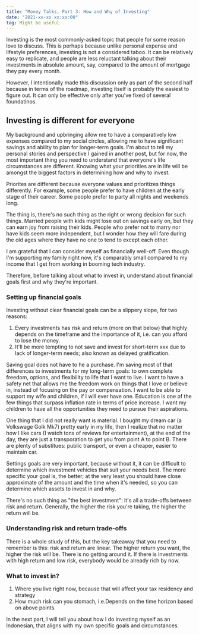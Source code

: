 ```yaml
---
title: "Money Talks, Part 3: How and Why of Investing"
date: "2021-xx-xx xx:xx:00"
tag: Might be useful
---
```


Investing is the most commonly-asked topic that people for some reason love to discuss. This is perhaps because unlike personal expense and lifestyle preferences, investing is not a considered taboo. It can be relatively easy to replicate, and people are less reluctant talking about their investments in absolute amount, say, compared to the amount of mortgage they pay every month.

However, I intentionally made this discussion only as part of the second half because in terms of the roadmap, investing itself is probably the easiest to figure out. It can only be effective only after you've fixed of several foundatinos.

## Investing is different for everyone

My background and upbringing allow me to have a comparatively low expenses compared to my social circles, allowing me to have significant savings and ability to plan for longer-term goals. I'm about to tell my personal stories and perspective I gained in another post, but for now, the most important thing you need to understand that everyone's life circumstances are different. Knowing what your priorities are in life will be amongst the biggest factors in determining how and why to invest.

Priorites are different because everyone values and prioritizes things differently. For example, some people prefer to have children at the early stage of their career. Some people prefer to party all nights and weekends long.

The thing is, there's no such thing as the right or wrong decision for such things. Married people with kids might lose out on savings early on, but they can earn joy from raising their kids. People who prefer not to marry nor have kids seem more independent, but I wonder how they will fare during the old ages where they have no one to tend to except each other.

I am grateful that I can consider myself as financially well-off. Even though I'm supporting my family right now, it's comparably small compared to my income that I get from working in booming tech industry.

Therefore, before talking about what to invest in, understand about financial goals first and why they're important.

### Setting up financial goals

Investing without clear financial goals can be a slippery slope, for two reasons:

1. Every investments has risk and return (more on that below) that highly depends on the timeframe and the importance of it, i.e. can you afford to lose the money.
2. It'll be more tempting to not save and invest for short-term xxx due to lack of longer-term needs; also known as delayed gratification.

Saving goal does not have to he a purchase. I'm saving most of that differences to investments for my long-term goals: to own complete freedom, options, and flexibility to life that I want to live. I want to have a safety net that allows me the freedom work on things that I love or believe in, instead of focusing on the pay or compensation. I want to be able to support my wife and children, if I will ever have one. Education is one of the few things that surpass inflation rate in terms of price increase. I want my children to have all the opportunities they need to pursue their aspirations.

One thing that I did not really want is material. I bought my dream car (a Volkswage Golk Mk7) pretty early in my life, then I realize that no matter how I like cars (I watch tons of reviews for entertainment), at the end of the day, they are just a transporation to get you from point A to point B. There are plenty of substitues: public transport, or even a cheaper, easier to maintain car.

Settings goals are very important, because without it, it can be difficult to determine which investment vehicles that suit your needs best. The more specific your goal is, the better; at the very least you should have close approximate of the amount and the time when it's needed, so you can determine which assets to invest in and why.

There's no such thing as "the best investment": it's all a trade-offs between risk and return. Generally, the higher the risk you're taking, the higher the return will be.

### Understanding risk and return trade-offs

There is a whole stiudy of this, but the key takeaway that you need to remember is this: risk and return are linear. The higher return you want, the higher the risk will be. There is no getting around it. If there is investments with high return and low risk, everybody would be already rich by now.

### What to invest in?

1. Where you live right now, because that will affect your tax residency and strategy
2. How much risk can you stomach, i.e.Depends on the time horizon based on above points.

In the next part, I will tell you about how I do investing myself as an Indonesian, that aligns with my own specific goals and circumstances.
